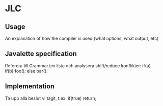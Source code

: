 # JLC

## Usage
An explanation of how the compiler is used (what options, what
output, etc)

## Javalette specification
Referera till Grammar.tex
lista och analysera shift/reduce konflikter:
  if(a) if(b) foo(); else bar();

## Implementation
Ta upp alla beslut vi tagit, t.ex. if(true) return; 
